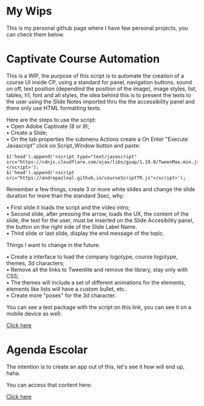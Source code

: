 # My Wips

This is my personal github page where I have few personal projects, you can check them below.

# Captivate Course Automation

This is a WIP, the purpose of this script is to automate the creation of a course UI inside CP, using a standard for panel, navigation buttons, sound on off, text position (dependind the position of the image), image styles, list, tables, h1, font and all styles, the idea behind this is to present the texts to the user using the Slide Notes imported thru the the accessibility panel and there only use HTML formatting texts. 

Here are the steps to use the script:<br>
• Open Adobe Captivate (8 or 9);<br>
• Create a Slide;<br>
• On the tab properties the submenu Actions create a On Enter "Execute Javascript" click on Script_Window button and paste:

    
    $('head').append('<script type="text/javascript" src="https://cdnjs.cloudflare.com/ajax/libs/gsap/1.19.0/TweenMax.min.js"></script>');
    $('head').append('<script src="https://andrepazleal.github.io/courseScriptTR.js"</script>');


Remember a few things, create 3 or more white slides and change the slide duration for more than the standard 3sec, why:

• First slide it loads the script and the video intro;<br>
• Second slide, after pressing the arrow, loads the UX, the content of the slide, the text for the user, must be inserted on the Slide Accesibility panel, the button on the right side of the Slide Label Name.<br>
• Third slide or last slide, display the end message of the topic.

Things I want to change in the future:

• Create a interface to load the company logotype, course logotype, themes, 3d characters;<br>
• Remove all the links to Tweenlite and remove the library, stay only with CSS;<br>
• The themes will include a set of different animations for the elements, elements like lists will have a custom bullet, etc.<br>
• Create more "poses" for the 3d character.

You can see a test package with the script on this link, you can see it on a mobile device as well:

[Click here](https://andrepazleal.github.io/courses/demo/)

# Agenda Escolar

The intention is to create an app out of this, let's see it how will end up, haha.

You can access that content here:


[Click here](https://andrepazleal.github.io/cac)
